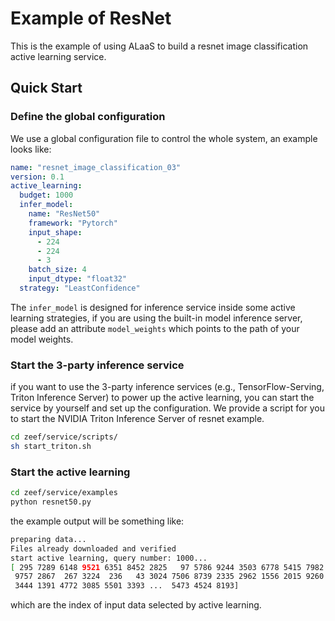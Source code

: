 # Example of ResNet

This is the example of using ALaaS to build a resnet image classification active learning service.

## Quick Start

### Define the global configuration

We use a global configuration file to control the whole system, an example looks like:

```yaml
name: "resnet_image_classification_03"
version: 0.1
active_learning:
  budget: 1000
  infer_model:
    name: "ResNet50"
    framework: "Pytorch"
    input_shape:
      - 224
      - 224
      - 3
    batch_size: 4
    input_dtype: "float32"
  strategy: "LeastConfidence"
```

The `infer_model` is designed for inference service inside some active learning strategies, if you are using the
built-in model inference server, please add an attribute `model_weights` which points to the path of your model weights.

### Start the 3-party inference service

if you want to use the 3-party inference services (e.g., TensorFlow-Serving, Triton Inference Server) to power up the
active learning, you can start the service by yourself and set up the configuration. We provide a script for you to
start the NVIDIA Triton Inference Server of resnet example.

```bash
cd zeef/service/scripts/
sh start_triton.sh
```

### Start the active learning

```bash
cd zeef/service/examples
python resnet50.py
```

the example output will be something like:

```bash
preparing data...
Files already downloaded and verified
start active learning, query number: 1000...
[ 295 7289 6148 9521 6351 8452 2825   97 5786 9244 3503 6778 5415 7982
 9757 2867  267 3224  236   43 3024 7506 8739 2335 2962 1556 2015 9260
 3444 1391 4772 3085 5501 3393 ...  5473 4524 8193]
```

which are the index of input data selected by active learning.